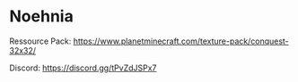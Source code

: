 # Noehnia

Ressource Pack:
https://www.planetminecraft.com/texture-pack/conquest-32x32/

Discord:
https://discord.gg/tPvZdJSPx7
